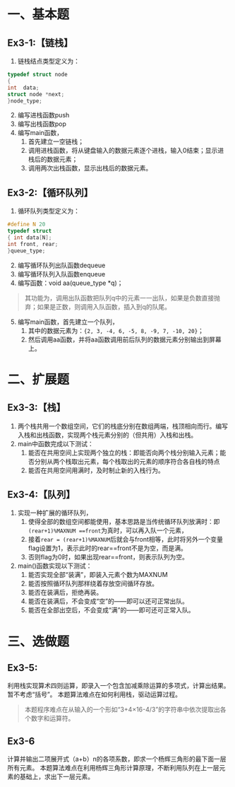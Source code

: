 # 一、基本题

## Ex3-1:【链栈】

1. 链栈结点类型定义为：

```c
typedef struct node
{
int  data;
struct node *next;
}node_type;
```

2. 编写进栈函数push
3. 编写出栈函数pop
4. 编写main函数，
   1. 首先建立一空链栈；
   2. 调用进栈函数，将从键盘输入的数据元素逐个进栈，输入0结束；显示进栈后的数据元素；
   3. 调用两次出栈函数，显示出栈后的数据元素。

## Ex3-2:【循环队列】

1. 循环队列类型定义为：

```c
#define N 20
typedef struct
{ int data[N];
int front, rear;
}queue_type;
```

2. 编写循环队列出队函数dequeue
3. 编写循环队列入队函数enqueue
4. 编写函数：void aa(queue_type *q)；

> 其功能为，调用出队函数把队列q中的元素一一出队，如果是负数直接抛弃；如果是正数，则调用入队函数，插入到q的队尾。

5. 编写main函数，首先建立一个队列，
   1. 其中的数据元素为：`{2, 3, -4, 6, -5, 8, -9, 7, -10, 20}`；
   2. 然后调用aa函数，并将aa函数调用前后队列的数据元素分别输出到屏幕上。

# 二、扩展题

## Ex3-3:【栈】

1. 两个栈共用一个数组空间，它们的栈底分别在数组两端，栈顶相向而行。编写入栈和出栈函数，实现两个栈元素分别的（但共用）入栈和出栈。
2. main中函数完成以下测试：
   1. 能否在共用空间上实现两个独立的栈：即能否向两个栈分别输入元素；能否分别从两个栈取出元素，每个栈取出的元素的顺序符合各自栈的特点
   2. 能否在共用空间用满时，及时制止新的入栈行为。

## Ex3-4:【队列】

1. 实现一种扩展的循环队列，
   1. 使得全部的数组空间都能使用，基本思路是当传统循环队列放满时：即`(rear+1)%MAXNUM ==front`为真时，可以再入队一个元素，
   2. 接着`rear = (rear+1)%MAXNUM`后就会与front相等，此时将另外一个变量flag设置为1，表示此时的rear==front不是为空，而是满。
   3. 否则flag为0时，如果出现rear==front，则表示队列为空。
2. main()函数实现以下测试：
   1. 能否实现全部“装满”，即装入元素个数为MAXNUM
   2. 能否按照循环队列那样绕着存放空间循环存放。
   3. 能否在装满后，拒绝再装。
   4. 能否在装满后，不会变成“空”的——即可以还可正常出队。
   5. 能否在全部出空后，不会变成“满”的——即可还可正常入队。

# 三、选做题

## Ex3-5:

利用栈实现算术四则运算，即录入一个包含加减乘除运算的多项式，计算出结果。暂不考虑“括号”。
本题算法难点在如何利用栈，驱动运算过程。
> 本题程序难点在从输入的一个形如“3+4×16-4/3”的字符串中依次提取出各个数字和运算符。

## Ex3-6

计算并输出二项展开式（a+b）n的各项系数，即求一个杨辉三角形的最下面一层所有元素。
本题算法难点在利用杨辉三角形计算原理，不断利用队列在上一层元素的基础上，求出下一层元素。